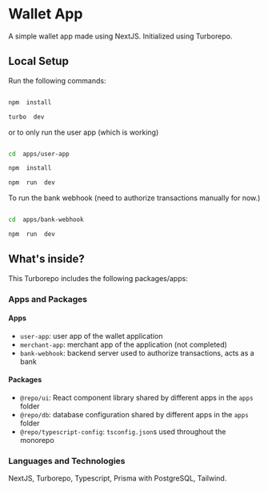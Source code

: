 
# Wallet App

A simple wallet app made using NextJS. Initialized using Turborepo.
  

## Local Setup

Run the following commands:
  

```sh

npm  install

turbo  dev

```

  

or to only run the user app (which is working)

```sh

cd  apps/user-app

npm  install

npm  run  dev

```

To run the bank webhook (need to authorize transactions manually for now.)

```sh

cd  apps/bank-webhook

npm  run  dev

```

## What's inside?  

This Turborepo includes the following packages/apps:

### Apps and Packages

#### Apps

-  `user-app`: user app of the wallet application
-  `merchant-app`: merchant app of the application (not completed)
-  `bank-webhook`: backend server used to authorize transactions, acts as a bank
 
#### Packages

-  `@repo/ui`: React component library shared by different apps in the `apps` folder
-  `@repo/db`: database configuration shared by different apps in the `apps` folder
-  `@repo/typescript-config`: `tsconfig.json`s used throughout the monorepo

### Languages and Technologies
NextJS, Turborepo, Typescript, Prisma with PostgreSQL, Tailwind.
